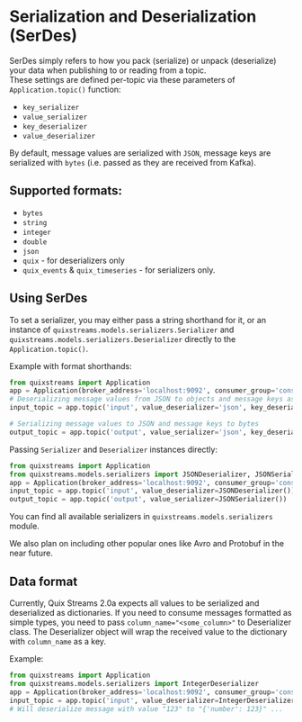 # Serialization and Deserialization (SerDes)

SerDes simply refers to how you pack (serialize) or unpack (deserialize) your data 
when publishing to or reading from a topic.
<br>
These settings are defined per-topic via these parameters of `Application.topic()` function:
- `key_serializer`
- `value_serializer`
- `key_deserializer`
- `value_deserializer`

By default, message values are serialized with  `JSON`, message keys are serialized with `bytes` (i.e. passed as they are received from Kafka).

## Supported formats:
- `bytes`
- `string`
- `integer`
- `double`
- `json`
- `quix` - for deserializers only
- `quix_events` & `quix_timeseries` - for serializers only.

## Using SerDes
To set a serializer, you may either pass a string shorthand for it, or an instance of `quixstreams.models.serializers.Serializer` and `quixstreams.models.serializers.Deserializer` directly 
to the `Application.topic()`.

Example with format shorthands:
```python
from quixstreams import Application
app = Application(broker_address='localhost:9092', consumer_group='consumer')
# Deserializing message values from JSON to objects and message keys as strings 
input_topic = app.topic('input', value_deserializer='json', key_deserializer='string')

# Serializing message values to JSON and message keys to bytes
output_topic = app.topic('output', value_serializer='json', key_deserializer='bytes')
```

Passing `Serializer` and `Deserializer` instances directly:

```python
from quixstreams import Application
from quixstreams.models.serializers import JSONDeserializer, JSONSerializer
app = Application(broker_address='localhost:9092', consumer_group='consumer')
input_topic = app.topic('input', value_deserializer=JSONDeserializer())
output_topic = app.topic('output', value_serializer=JSONSerializer())
```

You can find all available serializers in `quixstreams.models.serializers` module.

We also plan on including other popular ones like Avro and Protobuf in the near future.

## Data format
Currently, Quix Streams 2.0a expects all values to be serialized and deserialized as dictionaries.
If you need to consume messages formatted as simple types, you need to pass `column_name="<some_column>"` to Deserializer class.
The Deserializer object will wrap the received value to the dictionary with `column_name` as a key.

Example:

```python
from quixstreams import Application
from quixstreams.models.serializers import IntegerDeserializer
app = Application(broker_address='localhost:9092', consumer_group='consumer')
input_topic = app.topic('input', value_deserializer=IntegerDeserializer(column_name='number'))
# Will deserialize message with value "123" to "{'number': 123}" ...
```
